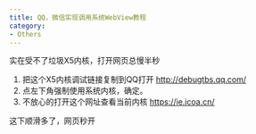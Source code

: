 ```yaml
---
title: QQ，微信实现调用系统WebView教程
category: 
- Others
---
```


实在受不了垃圾X5内核，打开网页总慢半秒

1. 把这个X5内核调试链接复制到QQ打开 http://debugtbs.qq.com/
2. 点左下角强制使用系统内核，确定。
3. 不放心的打开这个网址查看当前内核 https://ie.icoa.cn/

这下顺滑多了，网页秒开
